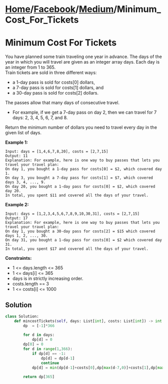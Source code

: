 # [Home](./../..)/[Facebook](./..)/[Medium](./)/Minimum_Cost_For_Tickets
<h1>Minimum Cost For Tickets</h1>

<p>
You have planned some train traveling one year in advance. The days of the year in which you will travel are given as an integer array days. Each day is an integer from 1 to 365.
<br>
Train tickets are sold in three different ways:
</p>

* a 1-day pass is sold for costs[0] dollars,
* a 7-day pass is sold for costs[1] dollars, and
* a 30-day pass is sold for costs[2] dollars.

<p>
The passes allow that many days of consecutive travel.
</p>

* For example, if we get a 7-day pass on day 2, then we can travel for 7 days: 2, 3, 4, 5, 6, 7, and 8.

<p>
Return the minimum number of dollars you need to travel every day in the given list of days.
</p>

<b>Example 1:</b>

    Input: days = [1,4,6,7,8,20], costs = [2,7,15]
    Output: 11
    Explanation: For example, here is one way to buy passes that lets you travel your travel plan:
    On day 1, you bought a 1-day pass for costs[0] = $2, which covered day 1.
    On day 3, you bought a 7-day pass for costs[1] = $7, which covered days 3, 4, ..., 9.
    On day 20, you bought a 1-day pass for costs[0] = $2, which covered day 20.
    In total, you spent $11 and covered all the days of your travel.
    
<b>Example 2:</b>

    Input: days = [1,2,3,4,5,6,7,8,9,10,30,31], costs = [2,7,15]
    Output: 17
    Explanation: For example, here is one way to buy passes that lets you travel your travel plan:
    On day 1, you bought a 30-day pass for costs[2] = $15 which covered days 1, 2, ..., 30.
    On day 31, you bought a 1-day pass for costs[0] = $2 which covered day 31.
    In total, you spent $17 and covered all the days of your travel.

<b>Constraints:</b>

- 1 <= days.length <= 365
- 1 <= days[i] <= 365
- days is in strictly increasing order.
- costs.length == 3
- 1 <= costs[i] <= 1000

<h2>Solution</h2>

```python
class Solution:
    def mincostTickets(self, days: List[int], costs: List[int]) -> int:
        dp  = [-1]*366
        
        for d in days:
            dp[d] = 0
        dp[0] = 0    
        for d in range(1,366):
            if dp[d] == -1:
                dp[d] = dp[d-1]
                continue
            dp[d] = min(dp[d-1]+costs[0],dp[max(d-7,0)]+costs[1],dp[max(d-30,0)]+costs[2])
        
        return dp[365]
```
